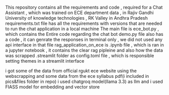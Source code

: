 This repository contains all the requirements and code , required for a Chat Assistant , which was trained on ECE department data , in 
Rajiv Gandhi University of knowledge technologies , RK Valley in Andhra Pradesh
requirements.txt file has all the requirements with versions that are needed to run the chat application in a local machine 
The main file is ece_bot.py , which contains the Entire code regarding the chat bot 
demo.py file also has a code , it can genrate the responses in terminal only , we did not used any api interface in that file 
rag_application_on_ece is .ipynb file , which is ran in  a jupyter notebook , it contains the clear rag pipleine and also how the data was scrapped 
.streamlit folder as config.toml file , which is responsible setting themes in  a streamlit interface


i got some of the data from official rgukt ece website using the webscrapping and some data from the ece syllabus pdf(i included in pics&files folder in repo)
i used chatgroq model(llama 3.3) as llm and i used FIASS model for embedding and vector store

